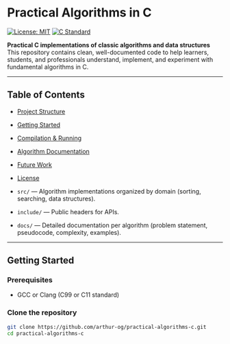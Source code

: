 # Practical Algorithms in C

[![License: MIT](https://img.shields.io/badge/license-MIT-blue.svg)]()
[![C Standard](https://img.shields.io/badge/C-99%2F11%2F17-lightgrey)]()

**Practical C implementations of classic algorithms and data structures**  
This repository contains clean, well-documented code to help learners, students, and professionals understand, implement, and experiment with fundamental algorithms in C.

---

## Table of Contents

- [Project Structure](#project-structure)
- [Getting Started](#getting-started)
- [Compilation & Running](#compilation--running)
- [Algorithm Documentation](#algorithm-documentation)
- [Future Work](#future-work)
- [License](#license)


- `src/` — Algorithm implementations organized by domain (sorting, searching, data structures).  
- `include/` — Public headers for APIs.  
- `docs/` — Detailed documentation per algorithm (problem statement, pseudocode, complexity, examples).  

---

## Getting Started

### Prerequisites
- GCC or Clang (C99 or C11 standard)  

### Clone the repository
```bash
git clone https://github.com/arthur-og/practical-algorithms-c.git
cd practical-algorithms-c
